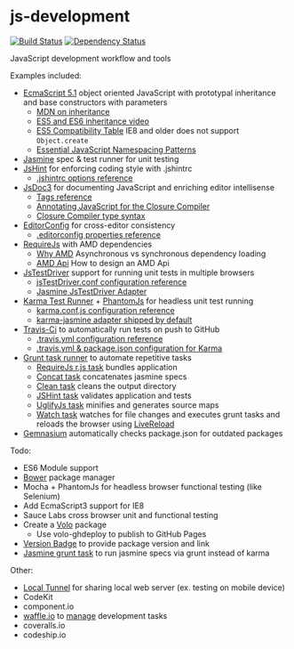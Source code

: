 js-development
==============

[![Build Status](https://travis-ci.org/bettiolo/js-development.png?branch=master)](https://travis-ci.org/bettiolo/js-development)
[![Dependency Status](https://gemnasium.com/bettiolo/js-development.png)](https://gemnasium.com/bettiolo/js-development)

JavaScript development workflow and tools

Examples included:
  - [EcmaScript 5.1](http://www.ecma-international.org/ecma-262/5.1/) object oriented JavaScript with prototypal inheritance and base constructors with parameters
    - [MDN on inheritance](https://developer.mozilla.org/en-US/docs/Web/JavaScript/Introduction_to_Object-Oriented_JavaScript#Inheritance)
    - [ES5 and ES6 inheritance video](http://www.youtube.com/watch?v=NyClWddeO_A)
    - [ES5 Compatibility Table](http://kangax.github.io/es5-compat-table/) IE8 and older does not support `Object.create`
    - [Essential JavaScript Namespacing Patterns](http://addyosmani.com/blog/essential-js-namespacing/)
  - [Jasmine](http://pivotal.github.io/jasmine/) spec & test runner for unit testing
  - [JsHint](http://www.jshint.com) for enforcing coding style with .jshintrc
    - [.jshintrc options reference](http://www.jshint.com/docs/options/)
  - [JsDoc3](http://usejsdoc.org) for documenting JavaScript and enriching editor intellisense
    - [Tags reference](http://usejsdoc.org/index.html#JSDoc3_Tag_Dictionary)
    - [Annotating JavaScript for the Closure Compiler](https://developers.google.com/closure/compiler/docs/js-for-compiler)
    - [Closure Compiler type syntax](https://developers.google.com/closure/compiler/docs/js-for-compiler#types)
  - [EditorConfig](http://editorconfig.org) for cross-editor consistency
    - [.editorconfig properties reference](https://github.com/editorconfig/editorconfig/wiki/EditorConfig-Properties)
  - [RequireJs](http://requirejs.org) with AMD dependencies
    - [Why AMD](http://requirejs.org/docs/whyamd.html) Asynchronous vs synchronous dependency loading
    - [AMD Api](https://github.com/amdjs/amdjs-api/wiki/AMD) How to design an AMD Api
  - [JsTestDriver](https://code.google.com/p/js-test-driver/) support for running unit tests in multiple browsers
    - [jsTestDriver.conf configuration reference](https://code.google.com/p/js-test-driver/wiki/ConfigurationFile)
    - [Jasmine JsTestDriver Adapter](https://github.com/ibolmo/jasmine-jstd-adapter)
  - [Karma Test Runner](http://karma-runner.github.io/) + [PhantomJs](http://phantomjs.org/) for headless unit test running
    - [karma.conf.js configuration reference](http://karma-runner.github.io/0.10/config/configuration-file.html)
    - [karma-jasmine adapter shipped by default](https://github.com/karma-runner/karma-jasmine)
  - [Travis-Ci](https://travis-ci.org) to automatically run tests on push to GitHub
    - [.travis.yml configuration reference](http://about.travis-ci.org/docs/user/build-configuration/)
    - [.travis.yml & package.json configuration for Karma](http://karma-runner.github.io/0.10/plus/travis.html)
  - [Grunt task runner](http://gruntjs.com/) to automate repetitive tasks
    - [RequireJs r.js task](https://github.com/jrburke/r.js) bundles application
    - [Concat task](https://github.com/gruntjs/grunt-contrib-concat) concatenates jasmine specs
    - [Clean task](https://github.com/gruntjs/grunt-contrib-clean) cleans the output directory
    - [JSHint task](https://github.com/gruntjs/grunt-contrib-jshint) validates application and tests
    - [UglifyJs task](https://github.com/gruntjs/grunt-contrib-uglify) minifies and generates source maps
    - [Watch task](https://github.com/gruntjs/grunt-contrib-watch) watches for file changes and executes grunt tasks and reloads the browser using [LiveReload](https://chrome.google.com/webstore/detail/livereload/jnihajbhpnppcggbcgedagnkighmdlei)
  - [Gemnasium](https://gemnasium.com) automatically checks package.json for outdated packages

Todo:
  - ES6 Module support
  - [Bower](https://github.com/bower/bower) package manager
  - Mocha + PhantomJs for headless browser functional testing (like Selenium)
  - Add EcmaScript3 support for IE8
  - Sauce Labs cross browser unit and functional testing
  - Create a [Volo](http://volojs.org/) package
    - Use volo-ghdeploy to publish to GitHub Pages
  - [Version Badge](http://badge.fury.io/) to provide package version and link
  - [Jasmine grunt task](grunt-contrib-jasmine) to run jasmine specs via grunt instead of karma
  
Other:
  - [Local Tunnel](http://progrium.com/localtunnel) for sharing local web server (ex. testing on mobile device)
  - CodeKit
  - component.io
  - [waffle.io](https://waffle.io) to [manage](https://waffle.io/bettiolo/js-development) development tasks
  - coveralls.io
  - codeship.io
